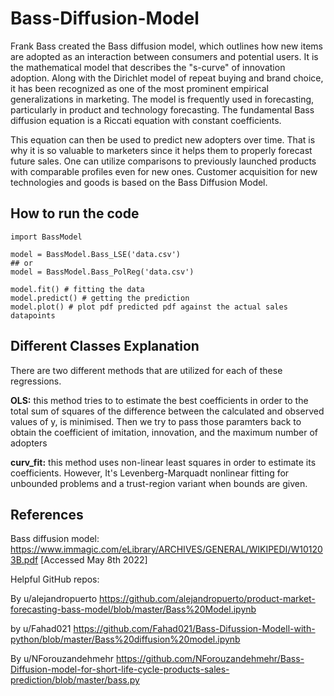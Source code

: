 # Bass-Diffusion-Model
Frank Bass created the Bass diffusion model, which outlines how new items are adopted as an interaction between consumers and potential users. It is the mathematical model that describes the "s-curve" of innovation adoption. Along with the Dirichlet model of repeat buying and brand choice, it has been recognized as one of the most prominent empirical generalizations in marketing. The model is frequently used in forecasting, particularly in product and technology forecasting. The fundamental Bass diffusion equation is a Riccati equation with constant coefficients.


This equation can then be used to predict new adopters over time. That is why it is so valuable to marketers since it helps them to properly forecast future sales. One can utilize comparisons to previously launched products with comparable profiles even for new ones. Customer acquisition for new technologies and goods is based on the Bass Diffusion Model.


## How to run the code
```
import BassModel

model = BassModel.Bass_LSE('data.csv')
## or
model = BassModel.Bass_PolReg('data.csv')

model.fit() # fitting the data
model.predict() # getting the prediction
model.plot() # plot pdf predicted pdf against the actual sales datapoints
```
## Different Classes Explanation
There are two different methods that are utilized for each of these regressions.

**OLS:** this method tries to to estimate the best coefficients in order to the total sum of squares of the difference between the calculated and observed values of y, is minimised. Then we try to pass those paramters back to obtain the coefficient of imitation, innovation, and the maximum number of adopters

**curv_fit:** this method uses non-linear least squares in order to estimate its coefficients. However, It's Levenberg-Marquadt nonlinear fitting for unbounded problems and a trust-region variant when bounds are given. 


## References

Bass diffusion model: https://www.immagic.com/eLibrary/ARCHIVES/GENERAL/WIKIPEDI/W101203B.pdf [Accessed May 8th 2022]

Helpful GitHub repos:

By u/alejandropuerto https://github.com/alejandropuerto/product-market-forecasting-bass-model/blob/master/Bass%20Model.ipynb

by u/Fahad021 https://github.com/Fahad021/Bass-Difussion-Modell-with-python/blob/master/Bass%20diffusion%20model.ipynb

By u/NForouzandehmehr https://github.com/NForouzandehmehr/Bass-Diffusion-model-for-short-life-cycle-products-sales-prediction/blob/master/bass.py
